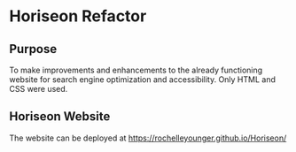 # Horiseon Refactor

## Purpose
To make improvements and enhancements to the already functioning website for search engine optimization and accessibility. Only HTML and CSS were used.

## Horiseon Website
The website can be deployed at https://rochelleyounger.github.io/Horiseon/
